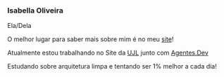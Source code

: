 ### Isabella Oliveira

<!--
**B3ella/B3ella** is a ✨ _special_ ✨ repository because its `README.md` (this file) appears on your GitHub profile.

Here are some ideas to get you started:

- 🌱 I’m currently learning ...
- 👯 I’m looking to collaborate on ...
- 🤔 I’m looking for help with ...
- 💬 Ask me about ...
- ⚡ Fun fact: ...
-->
Ela/Dela

O melhor lugar para saber mais sobre mim é no meu [site](https://isabellaoliveira.dev)!

Atualmente estou trabalhando no Site da [UJL](https://www.instagram.com/ujliberdade/) junto com [Agentes.Dev](https://www.linkedin.com/company/agentesdev/)

Estudando sobre arquitetura limpa e tentando ser 1% melhor a cada dia!
